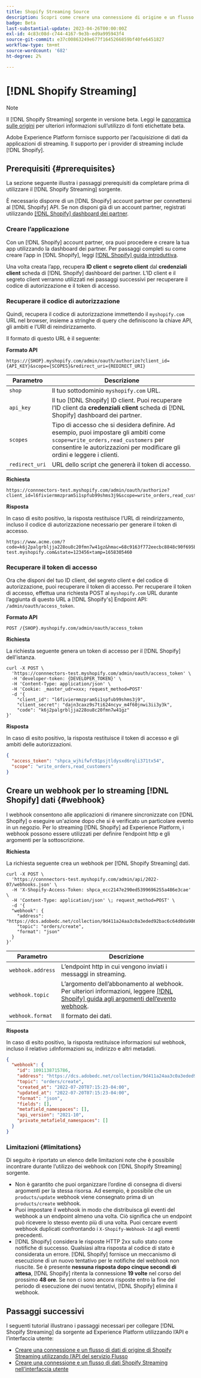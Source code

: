```yaml
---
title: Shopify Streaming Source
description: Scopri come creare una connessione di origine e un flusso di dati per acquisire i dati in streaming dall’istanza di Shopify a Adobe Experience Platform
badge: Beta
last-substantial-update: 2023-04-26T00:00:00Z
exl-id: 4c83c08d-c744-4167-9e3b-ed9a995943f4
source-git-commit: e37c00863249e677f1645266859bf40fe6451827
workflow-type: tm+mt
source-wordcount: '682'
ht-degree: 2%

---
```


# [!DNL Shopify Streaming]

>[!NOTE]
>
>Il [!DNL Shopify Streaming] sorgente in versione beta. Leggi le [panoramica sulle origini](../../home.md#terms-and-conditions) per ulteriori informazioni sull’utilizzo di fonti etichettate beta.

Adobe Experience Platform fornisce supporto per l’acquisizione di dati da applicazioni di streaming. Il supporto per i provider di streaming include [!DNL Shopify].

## Prerequisiti {#prerequisites}

La sezione seguente illustra i passaggi prerequisiti da completare prima di utilizzare il [!DNL Shopify Streaming] sorgente.

È necessario disporre di un [!DNL Shopify] account partner per connettersi al [!DNL Shopify] API. Se non disponi già di un account partner, registrati utilizzando [[!DNL Shopify] dashboard dei partner](https://www.shopify.com/partners).

### Creare l’applicazione

Con un [!DNL Shopify] account partner, ora puoi procedere e creare la tua app utilizzando la dashboard dei partner. Per passaggi completi su come creare l’app in [!DNL Shopify], leggi [[!DNL Shopify] guida introduttiva](https://www.shopify.com/partners/blog/17056443-how-to-generate-a-shopify-api-token).

Una volta creata l’app, recupera **ID client** e **segreto client** dal **credenziali client** scheda di [!DNL Shopify] dashboard dei partner. L’ID client e il segreto client verranno utilizzati nei passaggi successivi per recuperare il codice di autorizzazione e il token di accesso.

### Recuperare il codice di autorizzazione

Quindi, recupera il codice di autorizzazione immettendo il `myshopify.com` URL nel browser, insieme a stringhe di query che definiscono la chiave API, gli ambiti e l’URI di reindirizzamento.

Il formato di questo URL è il seguente:

**Formato API**

```http
https://{SHOP}.myshopify.com/admin/oauth/authorize?client_id={API_KEY}&scope={SCOPES}&redirect_uri={REDIRECT_URI}
```

| Parametro | Descrizione |
| --- | --- |
| `shop` | Il tuo sottodominio `myshopify.com` URL. |
| `api_key` | Il tuo [!DNL Shopify] ID client. Puoi recuperare l’ID client da **credenziali client** scheda di [!DNL Shopify] dashboard dei partner. |
| `scopes` | Tipo di accesso che si desidera definire. Ad esempio, puoi impostare gli ambiti come `scope=write_orders,read_customers` per consentire le autorizzazioni per modificare gli ordini e leggere i clienti. |
| `redirect_uri` | URL dello script che genererà il token di accesso. |

**Richiesta**

```http
https://connnectors-test.myshopify.com/admin/oauth/authorize?client_id=l6fiviermmzpram5i1spfub99shms3j9&scope=write_orders,read_customers&redirect_uri=https://acme.com
```

**Risposta**

In caso di esito positivo, la risposta restituisce l’URL di reindirizzamento, incluso il codice di autorizzazione necessario per generare il token di accesso.

```http
https://www.acme.com/?code=k6j2palgrbljja228ou8c20fmn7w41gz&hmac=68c9163f772eecbc8848c90f695bca0460899c125af897a6d2b0ebbd59d3a43b&shop=connnectors-test.myshopify.com&state=123456×tamp=1658305460
```

### Recuperare il token di accesso

Ora che disponi del tuo ID client, del segreto client e del codice di autorizzazione, puoi recuperare il token di accesso. Per recuperare il token di accesso, effettua una richiesta POST al `myshopify.com` URL durante l’aggiunta di questo URL a [!DNL Shopify's] Endpoint API: `/admin/oauth/access_token`.

**Formato API**

```https
POST /{SHOP}.myshopify.com/admin/oauth/access_token
```

**Richiesta**

La richiesta seguente genera un token di accesso per il [!DNL Shopify] dell&#39;istanza.

```shell
curl -X POST \
  'https://connnectors-test.myshopify.com/admin/oauth/access_token' \
  -H 'developer-token: {DEVELOPER_TOKEN}' \
  -H 'Content-Type: application/json' \
  -H 'Cookie: _master_udr=xxx; request_method=POST'
  -d '{
    "client_id": "l6fiviermmzpram5i1spfub99shms3j9",
    "client_secret": "dajn3caxz9s7ti624ncyv_m4f60jnwi3ii3y3k",
    "code": "k6j2palgrbljja228ou8c20fmn7w41gz"
}'
```

**Risposta**

In caso di esito positivo, la risposta restituisce il token di accesso e gli ambiti delle autorizzazioni.

```json
{
  "access_token": "shpca_wjhifwfc91psjtldysxd6rqli371tx54",
  "scope": "write_orders,read_customers"
}
```

## Creare un webhook per lo streaming [!DNL Shopify] dati {#webhook}

I webhook consentono alle applicazioni di rimanere sincronizzate con [!DNL Shopify] o eseguire un&#39;azione dopo che si è verificato un particolare evento in un negozio. Per lo streaming [!DNL Shopify] ad Experience Platform, i webhook possono essere utilizzati per definire l’endpoint http e gli argomenti per la sottoscrizione.

**Richiesta**

La richiesta seguente crea un webhook per [!DNL Shopify Streaming] dati.

```shell
curl -X POST \
  'https://connnectors-test.myshopify.com/admin/api/2022-07/webhooks.json' \
  -H 'X-Shopify-Access-Token: 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' \
  -H 'Content-Type: application/json' \; request_method=POST' \
  -d '{
  "webhook": {
    "address": "https://dcs.adobedc.net/collection/9d411a24aa3c0a3eded92bac6c64d0da986ee7a8212f87168c5fb42d9ddc3227",
    "topic": "orders/create",
    "format": "json"
  }
}'
```

| Parametro | Descrizione |
| --- | --- | 
| `webhook.address` | L’endpoint http in cui vengono inviati i messaggi in streaming. |
| `webhook.topic` | L’argomento dell’abbonamento al webhook. Per ulteriori informazioni, leggere [[!DNL Shopify] guida agli argomenti dell’evento webhook](https://shopify.dev/docs/api/admin-rest/2023-04/resources/webhook#event-topics). |
| `webhook.format` | Il formato dei dati. |

**Risposta**

In caso di esito positivo, la risposta restituisce informazioni sul webhook, incluso il relativo `id`Informazioni su, indirizzo e altri metadati.

```json
{
  "webhook": {
    "id": 1091138715786,
    "address": "https://dcs.adobedc.net/collection/9d411a24aa3c0a3eded92bac6c64d0da986ee7a8212f87168c5fb42d9ddc3227",
    "topic": "orders/create",
    "created_at": "2022-07-20T07:15:23-04:00",
    "updated_at": "2022-07-20T07:15:23-04:00",
    "format": "json",
    "fields": [],
    "metafield_namespaces": [],
    "api_version": "2021-10",
    "private_metafield_namespaces": []
  }
}
```

### Limitazioni  {#limitations}

Di seguito è riportato un elenco delle limitazioni note che è possibile incontrare durante l’utilizzo dei webhook con [!DNL Shopify Streaming] sorgente.

* Non è garantito che puoi organizzare l’ordine di consegna di diversi argomenti per la stessa risorsa. Ad esempio, è possibile che un `products/update` webhook viene consegnato prima di un `products/create` webhook.
* Puoi impostare il webhook in modo che distribuisca gli eventi del webhook a un endpoint almeno una volta. Ciò significa che un endpoint può ricevere lo stesso evento più di una volta. Puoi cercare eventi webhook duplicati confrontando i `X-Shopify-Webhook-Id` agli eventi precedenti.
* [!DNL Shopify] considera le risposte HTTP 2xx sullo stato come notifiche di successo. Qualsiasi altra risposta al codice di stato è considerata un errore. [!DNL Shopify] fornisce un meccanismo di esecuzione di un nuovo tentativo per le notifiche del webhook non riuscite. Se è presente **nessuna risposta dopo cinque secondi di attesa**, [!DNL Shopify] ritenta la connessione **19 volte** nel corso del prossimo **48 ore**. Se non ci sono ancora risposte entro la fine del periodo di esecuzione dei nuovi tentativi, [!DNL Shopify] elimina il webhook.

## Passaggi successivi

I seguenti tutorial illustrano i passaggi necessari per collegare [!DNL Shopify Streaming] da sorgente ad Experience Platform utilizzando l’API e l’interfaccia utente:

* [Creare una connessione e un flusso di dati di origine di Shopify Streaming utilizzando l’API del servizio Flusso](../../tutorials/api/create/ecommerce/shopify-streaming.md)
* [Creare una connessione e un flusso di dati Shopify Streaming nell’interfaccia utente](../../tutorials/ui/create/ecommerce/shopify-streaming.md)
